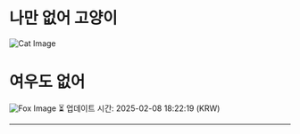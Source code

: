 
# 나만 없어 고양이

![Cat Image](https://cdn2.thecatapi.com/images/8ot.jpg)

# 여우도 없어
![Fox Image](https://randomfox.ca/images/92.jpg)
⏳ 업데이트 시간: 2025-02-08 18:22:19 (KRW)

---

